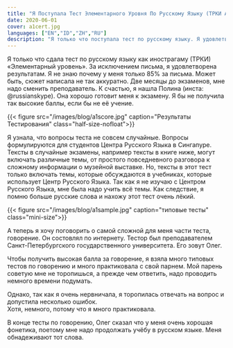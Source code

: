 ```yaml
---
title: "Я Поступала Тест Элементарного Уровня По Русскому Языку (ТРКИ А1)"
date: 2020-06-01
cover: a1cert.jpg
languages: ["EN","ID","ZH","RU"]
description: "Я только что поступала тест по русскому языку. Я удовлетворена результатам. Две месяцы до экзаменов..."
---
```


Я только что сдала тест по русскому языку как инострагаму (ТРКИ) «Элементарный уровень». 
За исключением письма, я удовлетворена результатам. Я не знаю почему у меня только 
85% за письма. Может быть, сюжет написала не так аккуратно. 
Две месяцы до экзаменов, мне надо сменить преподаватель. К счастью, я нашла Полина (инста: @russianskype). 
Она хорошо готовит меня к экзамену. Я бы не получила так высокие баллы, если бы не её учение. 

{{< figure src="/images/blog/a1score.jpg" caption="Результаты Тестирования" class="half-size-nofloat">}}

Я узнала, что вопросы теста не совсем случайные. Вопросы формулируются для студентов 
Центра Русского Языка в Сингапуре. Тексты в случайные экзамены, например тексты в книге ниже, 
могут включать различные темы, 
от простого повседневного разговора к сложному информации о музейной выставке. 
Но, тексты в этот тест только включать темы, 
которые обсуждаются в учебниках, которые использует Центр Русского Языка.
Так как я не изучаю с Центром Русского Языка, мне была надо учить всё темы. Как следствие, 
я помню больше русские слова и нахожу этот тест очень лёкий. 

{{< figure src="/images/blog/a1sample.jpg" caption="типовые тесты" class="mini-size">}}

А теперь я хочу поговорить о самой сложной для меня части теста, говорение.
Он состовлял по интернету. Тестор был преподавателем Санкт-Петербургского государственного университета.
Его зовут Олег. 

Чтобы получить высокая балла за говорение, я взяла много типовых тестов по говорению и 
много практиковала с свой парнем. Мой парень советую мне не торопишься, а прежде чем ответить, 
надо проводить немного времени подумать.

Однако, так как я очень нервничала, я торопилась отвечать на вопрос и допустила несколько ошибок.  
Хотя, немного, потому что я много практиковала.

В конце тесты по говорению, Олег сказал что у меня очень хорошая фонетика, поетому 
мне надо продолжать учёбу в русском языке. Меня обнадеживают тот слова. 

